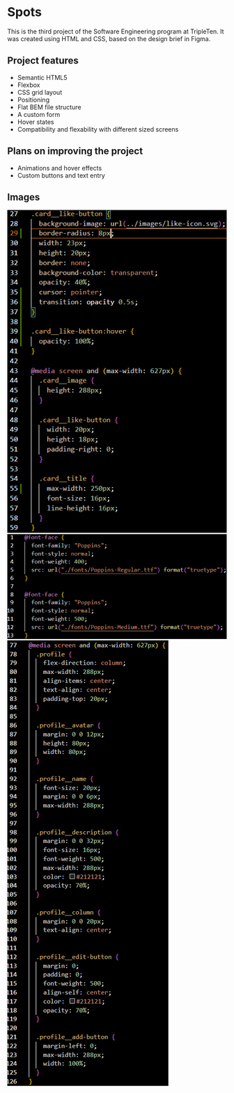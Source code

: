 # Spots

This is the third project of the Software Engineering program at TripleTen. It was created using HTML and CSS, based on the design brief in Figma.

## Project features

- Semantic HTML5
- Flexbox
- CSS grid layout
- Positioning
- Flat BEM file structure
- A custom form
- Hover states
- Compatibility and flexability with different sized screens

## Plans on improving the project

- Animations and hover effects
- Custom buttons and text entry

## Images

![screenshot](./images/card-button-media-query.png)
![screenshot](./images/font-face-imports.png)
![screenshot](./images/profile-media-query.png)
